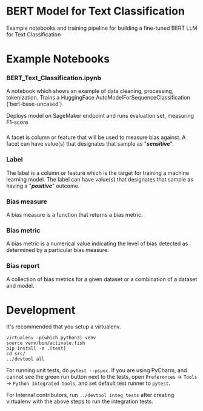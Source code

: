 # BERT Model for Text Classification

Example notebooks and training pipeline for building a fine-tuned BERT LLM for Text Classification

# Example Notebooks

### BERT_Text_Classification.ipynb

A notebook which shows an example of data cleaning, processing, tokenization. Trains a HuggingFace AutoModelForSequenceClassification ('bert-base-uncased')

Deploys model on SageMaker endpoint and runs evaluation set, measuring F1-score

### 
A facet is column or feature that will be used to measure bias against. A facet can have value(s) that designates that sample as "***sensitive***".

### Label
The label is a column or feature which is the target for training a machine learning model. The label can have value(s) that designates that sample as having a "***positive***" outcome.

### Bias measure
A bias measure is a function that returns a bias metric.

### Bias metric
A bias metric is a numerical value indicating the level of bias detected as determined by a particular bias measure.

### Bias report
A collection of bias metrics for a given dataset or a combination of a dataset and model.

# Development

It's recommended that you setup a virtualenv.

```
virtualenv -p(which python3) venv
source venv/bin/activate.fish
pip install -e .[test]
cd src/
../devtool all
```

For running unit tests, do `pytest --pspec`. If you are using PyCharm, and cannot see the green run button next to the tests, open `Preferences` -> `Tools` -> `Python Integrated tools`, and set default test runner to `pytest`.

For Internal contributors, run ```../devtool integ_tests``` after creating virtualenv with the above steps to run the integration tests.
